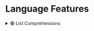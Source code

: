 # Language Features

<details>
<summary>🟢 List Comprehensions</summary>

**Pluses**:  
- 🛠️ Combine loops, conditions, and transformations in 1 line.  
- 🚀 Efficient for filtering, mapping, and flattening data.  

---

<details open>
<summary>🟢 Eazy LVL (Current)</summary>

**Key Concepts**:  
- Basic syntax: `[expression for item in iterable]`.  
- Math transforms (e.g., `n*n`), filtering with `if`.  
- Extracting values from dictionaries.

</details>
</details>